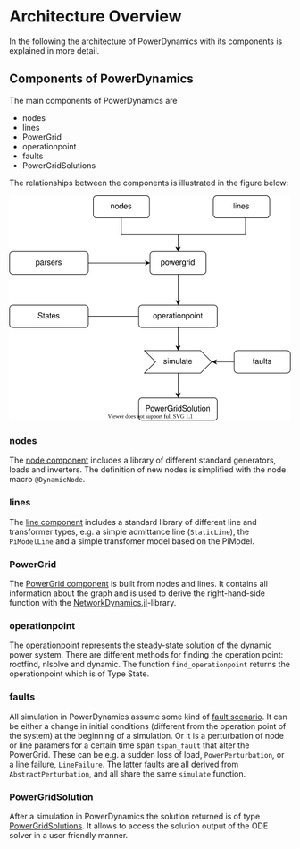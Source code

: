 # Architecture Overview

In the following the architecture of PowerDynamics with its components is explained in more detail.

## Components of PowerDynamics

The main components of PowerDynamics are 
- nodes
- lines
- PowerGrid
- operationpoint
- faults
- PowerGridSolutions

The relationships between the components is illustrated in the figure below:

<img src="figures/PowerDynamics_Architecturemd.svg">

### nodes
The [node component](https://github.com/JuliaEnergy/PowerDynamics.jl/tree/master/src/nodes) includes a library of different standard generators, loads and inverters. The definition of new nodes is simplified with the node macro `@DynamicNode`.

### lines
The [line component](https://github.com/JuliaEnergy/PowerDynamics.jl/tree/master/src/lines) includes a standard library of different line and transformer types, e.g. a simple admittance line (`StaticLine`), the `PiModelLine` and a simple transfomer model based on the PiModel.

### PowerGrid
The [PowerGrid component](https://github.com/JuliaEnergy/PowerDynamics.jl/blob/master/src/common/PowerGrid.jl) is built from nodes and lines. It contains all information about the graph and is used to derive the right-hand-side function with the [NetworkDynamics.jl](https://github.com/JuliaEnergy/PowerDynamics.jl/blob/master/src/common/PowerGrid.jl)-library.

### operationpoint
The [operationpoint](https://github.com/JuliaEnergy/PowerDynamics.jl/tree/master/src/operationpoint) represents the steady-state solution of the dynamic power system. There are different methods for finding the operation point: rootfind, nlsolve and dynamic. The function `find_operationpoint` returns the operationpoint which is of Type State.

### faults
All simulation in PowerDynamics assume some kind of [fault scenario](https://github.com/JuliaEnergy/PowerDynamics.jl/tree/master/src/faults). It can be either a change in initial conditions (different from the operation point of the system) at the beginning of a simulation. Or it is a perturbation of node or line paramers for a certain time span `tspan_fault` that alter the PowerGrid. These can be e.g. a sudden loss of load, `PowerPerturbation`, or a line failure, `LineFailure`. The latter faults are all derived from `AbstractPerturbation`, and all share the same `simulate` function. 

### PowerGridSolution
After a simulation in PowerDynamics the solution returned is of type [PowerGridSolutions](https://github.com/JuliaEnergy/PowerDynamics.jl/blob/master/src/common/PowerGridSolutions.jl). It allows to access the solution output of the ODE solver in a user friendly manner.